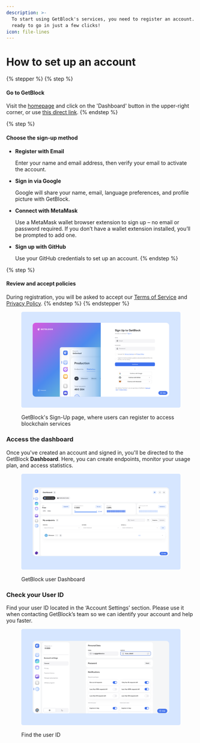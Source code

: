 ```yaml
---
description: >-
  To start using GetBlock's services, you need to register an account. You’ll be
  ready to go in just a few clicks!
icon: file-lines
---
```


# How to set up an account

{% stepper %}
{% step %}
#### Go to GetBlock

Visit the [homepage](https://getblock.io/) and click on the 'Dashboard' button in the upper-right corner, or use [this direct link](https://account.getblock.io/sign-up).
{% endstep %}

{% step %}
#### Choose the sign-up method

*   **Register with Email**

    Enter your name and email address, then verify your email to activate the account.
*   **Sign in via Google**

    Google will share your name, email, language preferences, and profile picture with GetBlock.
*   **Connect with MetaMask**

    Use a MetaMask wallet browser extension to sign up – no email or password required. If you don’t have a wallet extension installed, you’ll be prompted to add one.
*   **Sign up with GitHub**

    Use your GitHub credentials to set up an account.
{% endstep %}

{% step %}
#### Review and accept policies

During registration, you will be asked to accept our [Terms of Service](https://getblock.io/terms-of-service/) and [Privacy Policy](https://getblock.io/privacy-policy/).
{% endstep %}
{% endstepper %}

<figure><img src="../../.gitbook/assets/Docs_Signup_bl.svg" alt="How to create an account on GetBlock"><figcaption><p>GetBlock's Sign-Up page, where users can register to access blockchain services</p></figcaption></figure>

### Access the dashboard

Once you've created an account and signed in, you'll be directed to the GetBlock **Dashboard**. Here, you can create endpoints, monitor your usage plan, and access statistics.

<figure><img src="../../.gitbook/assets/Docs_user_dashboard.svg" alt="GetBlock user dashboard for managing blockchain node access"><figcaption><p>GetBlock user Dashboard</p></figcaption></figure>

### Check your User ID

Find your user ID located in the ‘Account Settings’ section. Please use it when contacting GetBlock’s team so we can identify your account and help you faster.

<figure><img src="../../.gitbook/assets/Docs_UserID.svg" alt="How to find GetBlock user ID"><figcaption><p>Find the user ID</p></figcaption></figure>
